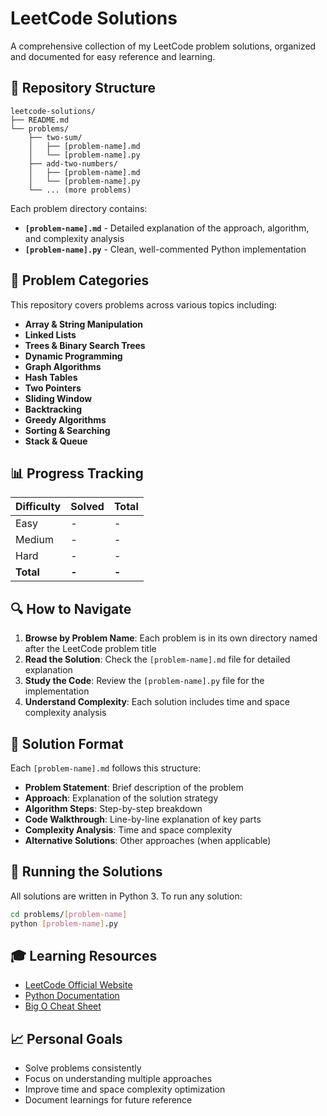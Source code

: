 # LeetCode Solutions

A comprehensive collection of my LeetCode problem solutions, organized and documented for easy reference and learning.

## 📁 Repository Structure

```
leetcode-solutions/
├── README.md
└── problems/
    ├── two-sum/
    │   ├── [problem-name].md
    │   └── [problem-name].py
    ├── add-two-numbers/
    │   ├── [problem-name].md
    │   └── [problem-name].py
    └── ... (more problems)
```

Each problem directory contains:
- **`[problem-name].md`** - Detailed explanation of the approach, algorithm, and complexity analysis
- **`[problem-name].py`** - Clean, well-commented Python implementation

## 🎯 Problem Categories

This repository covers problems across various topics including:

- **Array & String Manipulation**
- **Linked Lists**
- **Trees & Binary Search Trees**
- **Dynamic Programming**
- **Graph Algorithms**
- **Hash Tables**
- **Two Pointers**
- **Sliding Window**
- **Backtracking**
- **Greedy Algorithms**
- **Sorting & Searching**
- **Stack & Queue**

## 📊 Progress Tracking

| Difficulty | Solved | Total |
|------------|--------|-------|
| Easy       | -      | -     |
| Medium     | -      | -     |
| Hard       | -      | -     |
| **Total**  | **-**  | **-** |

## 🔍 How to Navigate

1. **Browse by Problem Name**: Each problem is in its own directory named after the LeetCode problem title 
2. **Read the Solution**: Check the `[problem-name].md` file for detailed explanation
3. **Study the Code**: Review the `[problem-name].py` file for the implementation
4. **Understand Complexity**: Each solution includes time and space complexity analysis

## 📝 Solution Format

Each `[problem-name].md` follows this structure:

- **Problem Statement**: Brief description of the problem
- **Approach**: Explanation of the solution strategy
- **Algorithm Steps**: Step-by-step breakdown
- **Code Walkthrough**: Line-by-line explanation of key parts
- **Complexity Analysis**: Time and space complexity
- **Alternative Solutions**: Other approaches (when applicable)

## 🚀 Running the Solutions

All solutions are written in Python 3. To run any solution:

```bash
cd problems/[problem-name]
python [problem-name].py
```

## 🎓 Learning Resources

- [LeetCode Official Website](https://leetcode.com/)
- [Python Documentation](https://docs.python.org/3/)
- [Big O Cheat Sheet](https://www.bigocheatsheet.com/)

## 📈 Personal Goals

- Solve problems consistently
- Focus on understanding multiple approaches
- Improve time and space complexity optimization
- Document learnings for future reference

